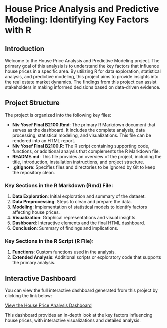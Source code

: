 # House Price Analysis and Predictive Modeling: Identifying Key Factors with R
## Introduction

Welcome to the House Price Analysis and Predictive Modeling project. The primary goal of this analysis is to understand the key factors that influence house prices in a specific area. By utilizing R for data exploration, statistical analysis, and predictive modeling, this project aims to provide insights into the real estate market dynamics. The findings from this project can assist stakeholders in making informed decisions based on data-driven evidence.
## Project Structure

The project is organized into the following key files:

- **Niv Yosef Final B2100.Rmd**: The primary R Markdown document that serves as the dashboard. It includes the complete analysis, data processing, statistical modeling, and visualizations. This file can be rendered into an HTML report.
- **Niv Yosef Final B2100.R**: The R script containing supporting code, functions, or additional analysis that complements the R Markdown file.
- **README.md**: This file provides an overview of the project, including the title, introduction, installation instructions, and project structure.
- **.gitignore**: Specifies files and directories to be ignored by Git to keep the repository clean.

### Key Sections in the R Markdown (Rmd) File:
1. **Data Exploration**: Initial exploration and summary of the dataset.
2. **Data Preprocessing**: Steps to clean and prepare the data.
3. **Modeling**: Implementation of statistical models to identify factors affecting house prices.
4. **Visualization**: Graphical representations and visual insights.
5. **Dashboard**: Interactive elements and the final HTML dashboard.
6. **Conclusion**: Summary of findings and implications.

### Key Sections in the R Script (R File):
1. **Functions**: Custom functions used in the analysis.
2. **Extended Analysis**: Additional scripts or exploratory code that supports the primary analysis.

## Interactive Dashboard

You can view the full interactive dashboard generated from this project by clicking the link below:

[View the House Price Analysis Dashboard](https://github.com/Niv561/R-Project-Niv-Yosef/blob/main/Niv%20Yosef%20Final%20B2100.html)

This dashboard provides an in-depth look at the key factors influencing house prices, with interactive visualizations and detailed analysis.

